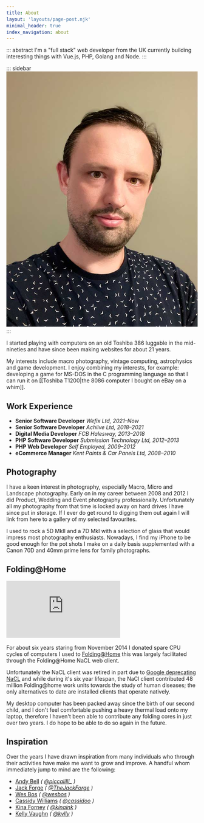 ```yaml
---
title: About
layout: 'layouts/page-post.njk'
minimal_header: true
index_navigation: about
---
```


::: abstract
I'm a "full stack" web developer from the UK currently building interesting things with Vue.js, PHP, Golang and Node.
:::

::: sidebar
![Headshot of Simon Dann](/img/headshot.jpg "**Top** It's me, Simon Dann")
:::

I started playing with computers on an old Toshiba 386 luggable in the mid-nineties and have since been making websites for about 21 years.

My interests include macro photography, vintage computing, astrophysics and game development. I enjoy combining my interests, for example: developing a game for MS-DOS in the C programming language so that I can run it on [[Toshiba T1200|the 8086 computer I bought on eBay on a whim]].

## Work Experience
- **Senior Software Developer**
_Wefix Ltd, 2021–Now_
- **Senior Software Developer**
_Achiive Ltd, 2018–2021_
- **Digital Media Developer**
_FCB Halesway, 2013–2018_
- **PHP Software Developer**
_Submission Technology Ltd, 2012–2013_
- **PHP Web Developer**
_Self Employed, 2009–2012_
- **eCommerce Manager**
_Kent Paints & Car Panels Ltd, 2008–2010_

## Photography
I have a keen interest in photography, especially Macro, Micro and Landscape photography. Early on in my career between 2008 and 2012 I did Product, Wedding and Event photography professionally. Unfortunately all my photography from that time is locked away on hard drives I have since put in storage. If I ever do get round to digging them out again I will link from here to a gallery of my selected favourites.

I used to rock a 5D MkII and a 7D MkI with a selection of glass that would impress most photography enthusiasts. Nowadays, I find my iPhone to be good enough for the pot shots I make on a daily basis supplemented with a Canon 70D and 40mm prime lens for family photographs.

## Folding@Home

[![Folding @ Home](https://folding.extremeoverclocking.com/sigs/sigimage.php?u=666633&t=35947)](https://folding.extremeoverclocking.com/user_summary.php?s=&u=666633)

For about six years staring from November 2014 I donated spare CPU cycles of computers I used to [Folding@Home](https://foldingathome.org) this was largely facilitated through the Folding@Home NaCL web client.

Unfortunately the NaCL client was retired in part due to <a href="https://blog.chromium.org/2017/05/goodbye-pnacl-hello-webassembly.html">Google deprecating NaCL</a> and while during it's six year lifespan, the NaCl client contributed 48 million Folding@home work units towards the study of human diseases; the only alternatives to date are installed clients that operate natively.

My desktop computer has been packed away since the birth of our second child, and I don't feel comfortable pushing a heavy thermal load onto my laptop, therefore I haven't been able to contribute any folding cores in just over two years. I do hope to be able to do so again in the future.

## Inspiration
Over the years I have drawn inspiration from many individuals who through their activities have make me want to grow and improve. A handful whom immediately jump to mind are the following:

- [Andy Bell](https://www.piccalil.li) _( [@piccalilli_](https://twitter.com/piccalilli_) )_
- [Jack Forge](https://www.thejackforge.com/) _( [@TheJackForge](https://twitter.com/TheJackForge) )_
- [Wes Bos](https://wesbos.com/) _( [@wesbos](https://twitter.com/wesbos) )_
- [Cassidy Williams](https://cassidoo.co/) _( [@cassidoo](https://twitter.com/cassidoo) )_
- [Kina Forney](https://www.kina-ink.com/) _( [@kinaink](https://twitter.com/kinaink) )_
- [Kelly Vaughn](https://www.kvlly.com/) _( [@kvlly](https://twitter.com/kvlly) )_
